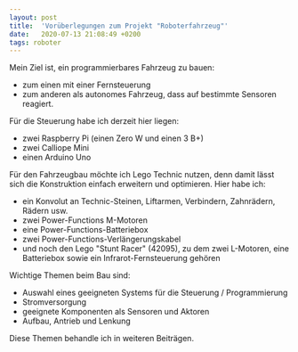 ```yaml
---
layout: post
title:  'Vorüberlegungen zum Projekt "Roboterfahrzeug"'
date:   2020-07-13 21:08:49 +0200
tags: roboter
---
```


Mein Ziel ist, ein programmierbares Fahrzeug zu bauen:

* zum einen mit einer Fernsteuerung
* zum anderen als autonomes Fahrzeug, dass auf bestimmte Sensoren reagiert.

Für die Steuerung habe ich derzeit hier liegen:
* zwei Raspberry Pi (einen Zero W und einen 3 B+)
* zwei Calliope Mini
* einen Arduino Uno

Für den Fahrzeugbau möchte ich Lego Technic nutzen, denn damit lässt sich die Konstruktion einfach erweitern und optimieren. Hier habe ich:
* ein Konvolut an Technic-Steinen, Liftarmen, Verbindern, Zahnrädern, Rädern usw.
* zwei Power-Functions M-Motoren
* eine Power-Functions-Batteriebox
* zwei Power-Functions-Verlängerungskabel
* und noch den Lego "Stunt Racer" (42095), zu dem zwei L-Motoren, eine Batteriebox sowie ein Infrarot-Fernsteuerung gehören

Wichtige Themen beim Bau sind:
* Auswahl eines geeigneten Systems für die Steuerung / Programmierung
* Stromversorgung
* geeignete Komponenten als Sensoren und Aktoren
* Aufbau, Antrieb und Lenkung 

Diese Themen behandle ich in weiteren Beiträgen.








